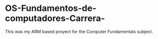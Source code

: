 # OS-Fundamentos-de-computadores-Carrera-
This was my ARM based proyect  for the Computer Fundamentals subject.
